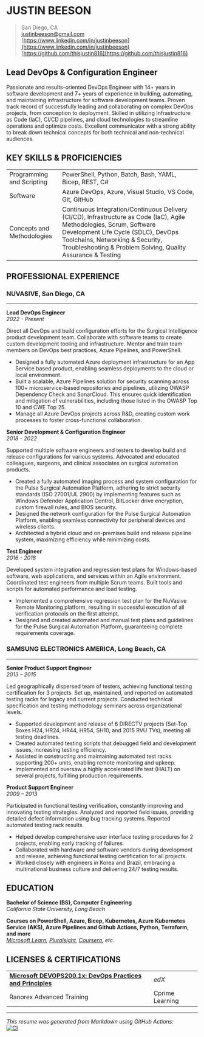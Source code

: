 # JUSTIN BEESON

> San Diego, CA  
> [justinbeeson@gmail.com](mailto:justinbeeson@gmail.com)  
> [https://www.linkedin.com/in/justinbeeson](https://www.linkedin.com/in/justinbeeson)  
> [https://github.com/thisjustin816](https://github.com/thisjustin816)  

## Lead DevOps & Configuration Engineer

Passionate and results-oriented DevOps Engineer with 14+ years in software development and 7+ years of experience in building, automating, and maintaining infrastructure for software development teams. Proven track record of successfully leading and collaborating on complex DevOps projects, from conception to deployment. Skilled in utilizing Infrastructure as Code (IaC), CI/CD pipelines, and cloud technologies to streamline operations and optimize costs. Excellent communicator with a strong ability to break down technical concepts for both technical and non-technical audiences.

## KEY SKILLS & PROFICIENCIES

|                            |                                                                                                             |
| :------------------------- | :---------------------------------------------------------------------------------------------------------- |
| Programming and Scripting  | PowerShell, Python, Batch, Bash, YAML, Bicep, REST, C#                                                              |
| Software                   | Azure DevOps, Azure, Visual Studio, VS Code, Git, GitHub                                                    |
| Concepts and Methodologies | Continuous Integration/Continuous Delivery (CI/CD), Infrastructure as Code (IaC), Agile Methodologies, Scrum, Software Development Life Cycle (SDLC), DevOps Toolchains, Networking & Security, Troubleshooting & Problem Solving, Quality Assurance & Testing |

## PROFESSIONAL EXPERIENCE

### NUVASIVE, San Diego, CA

------

**Lead DevOps Engineer**  
_2022 - Present_

Direct all DevOps and build configuration efforts for the Surgical Intelligence product development team. Collaborate with software teams to create custom development tooling and infrastructure. Mentor and train team members on DevOps best practices, Azure Pipelines, and PowerShell.

- Designed a fully automated Azure deployment infrastructure for an App Service based product, enabling seamless deployments to the cloud or local environment.
- Built a scalable, Azure Pipelines solution for security scanning across 100+ microservice-based repositories and pipelines, utilizing OWASP Dependency Check and SonarCloud. This ensures quick identification and mitigation of vulnerabilities, including those listed in the OWASP Top 10 and CWE Top 25.
- Manage all Azure DevOps projects across R&D, creating custom work processes to foster cross-functional collaboration.

**Senior Development & Configuration Engineer**  
_2018 - 2022_

Supported multiple software engineers and testers to develop build and release configurations for various systems. Advocated and educated colleagues, surgeons, and clinical associates on surgical automation products.

- Created a fully automated imaging process and system configuration for the Pulse Surgical Automation Platform, adhering to strict security standards (ISO 27001/UL 2900) by implementing features such as Windows Defender Application Control, BitLocker drive encryption, custom firewall rules, and BIOS security.
- Designed the network configuration for the Pulse Surgical Automation Platform, enabling seamless connectivity for peripheral devices and wireless clients.
- Architected a hybrid cloud and on-premises build and release pipeline system, maximizing efficiency while minimizing costs.

**Test Engineer**  
_2016 - 2018_

Developed system integration and regression test plans for Windows-based software, web applications, and services within an Agile environment. Coordinated test engineers from multiple Scrum teams. Built tools and scripts for automated performance and load testing.

- Implemented a comprehensive regression test plan for the NuVasive Remote Monitoring platform, resulting in successful execution of all verification protocols on the first attempt.
- Designed and created automated and manual test plans and guidelines for the Pulse Surgical Automation Platform, guaranteeing complete requirements coverage.

### SAMSUNG ELECTRONICS AMERICA, Long Beach, CA

------

**Senior Product Support Engineer**  
_2013 – 2015_

Led geographically dispersed team of testers, achieving functional testing certification for 3 projects. Set up, maintained, and reported on automated testing racks for legacy and current projects. Conducted technical specification and testing methodology seminars across organizational levels.

- Supported development and release of 6 DIRECTV projects (Set-Top Boxes H24, HR24, HR44, HR54, SH10, and 2015 RVU TVs), meeting all testing deadlines.
- Created automated testing scripts that debugged field and development issues, increasing testing efficiency.
- Assisted in constructing and maintaining automated test racks supporting 200+ units, enabling remote monitoring and upkeep.
- Implemented and oversaw a highly accelerated life test (HALT) on several projects, fulfilling production requirements.

**Product Support Engineer**  
_2009 – 2013_

Participated in functional testing verification, constantly improving and innovating testing strategies. Analyzed and reported field issues, providing detailed defect information using bug tracking systems. Reported automated testing rack results.

- Helped develop comprehensive user interface testing procedures for 2 projects, enabling early tracking of failures.
- Collaborated with hardware and software vendors during development and release, achieving functional testing certification for all projects.
- Worked closely with engineers in Korea and Brazil, embracing a multinational business culture and delivering 24/7 testing results.

## EDUCATION

**Bachelor of Science (BS), Computer Engineering**  
_California State University, Long Beach_

**Courses on PowerShell, Azure, Bicep, Kubernetes, Azure Kubernetes Service (AKS), Azure Pipelines and Github Actions, Python, Terraform, and more**  
_[Microsoft Learn](https://learn.microsoft.com/en-us/users/thisjustin816/transcript/dr5z9fkwwpnygjn), [Pluralsight](https://app.pluralsight.com/profile/justin-beeson), [Coursera](https://www.coursera.org/user/b6fcbd197190b1aada7a9caab88276b6), etc._

## LICENSES & CERTIFICATIONS

|                                                                                                                                      |                 |
| :----------------------------------------------------------------------------------------------------------------------------------- | :-------------- |
| [**Microsoft DEVOPS200.1x: DevOps Practices and Principles**](https://courses.edx.org/certificates/e7db67e18d0548e382af531a132f4165) | _edX_           |
| Ranorex Advanced Training                                                                                                            | Cprime Learning |

------

_This resume was generated from Markdown using GitHub Actions:_  
[![CI](https://github.com/thisjustin816/thisjustin816/actions/workflows/ci.yml/badge.svg)](https://github.com/thisjustin816/thisjustin816/actions/workflows/ci.yml)
